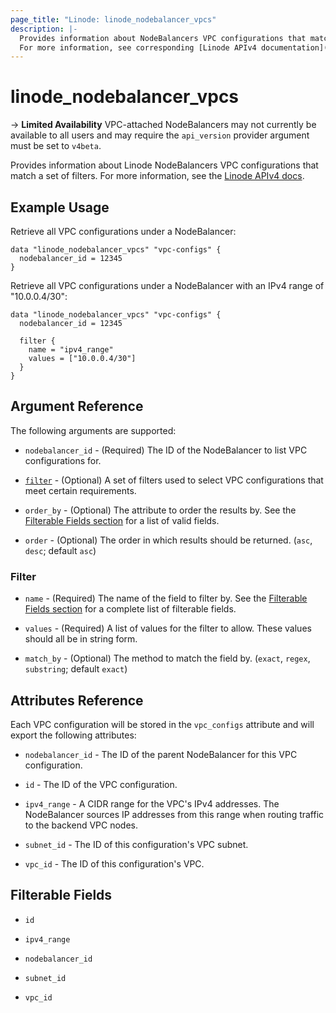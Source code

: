 ```yaml
---
page_title: "Linode: linode_nodebalancer_vpcs"
description: |-
  Provides information about NodeBalancers VPC configurations that match a set of filters.
  For more information, see corresponding [Linode APIv4 documentation](https://techdocs.akamai.com/linode-api/reference/get-node-balancer-vpcs).
---
```


# linode_nodebalancer_vpcs

-> **Limited Availability** VPC-attached NodeBalancers may not currently be available to all users and may require the `api_version` provider argument must be set to `v4beta`.

Provides information about Linode NodeBalancers VPC configurations that match a set of filters.
For more information, see the [Linode APIv4 docs](https://techdocs.akamai.com/linode-api/reference/get-node-balancers).

## Example Usage

Retrieve all VPC configurations under a NodeBalancer:

```hcl
data "linode_nodebalancer_vpcs" "vpc-configs" {
  nodebalancer_id = 12345
}
```

Retrieve all VPC configurations under a NodeBalancer with an IPv4 range of "10.0.0.4/30":

```hcl
data "linode_nodebalancer_vpcs" "vpc-configs" {
  nodebalancer_id = 12345
  
  filter {
    name = "ipv4_range"
    values = ["10.0.0.4/30"]
  }
}
```

## Argument Reference

The following arguments are supported:

* `nodebalancer_id` - (Required) The ID of the NodeBalancer to list VPC configurations for.

* [`filter`](#filter) - (Optional) A set of filters used to select VPC configurations that meet certain requirements.

* `order_by` - (Optional) The attribute to order the results by. See the [Filterable Fields section](#filterable-fields) for a list of valid fields.

* `order` - (Optional) The order in which results should be returned. (`asc`, `desc`; default `asc`)

### Filter

* `name` - (Required) The name of the field to filter by. See the [Filterable Fields section](#filterable-fields) for a complete list of filterable fields.

* `values` - (Required) A list of values for the filter to allow. These values should all be in string form.

* `match_by` - (Optional) The method to match the field by. (`exact`, `regex`, `substring`; default `exact`)

## Attributes Reference

Each VPC configuration will be stored in the `vpc_configs` attribute and will export the following attributes:

* `nodebalancer_id` - The ID of the parent NodeBalancer for this VPC configuration.

* `id` - The ID of the VPC configuration.

* `ipv4_range` - A CIDR range for the VPC's IPv4 addresses. The NodeBalancer sources IP addresses from this range when routing traffic to the backend VPC nodes.

* `subnet_id` - The ID of this configuration's VPC subnet.

* `vpc_id` - The ID of this configuration's VPC.

## Filterable Fields

* `id`

* `ipv4_range`

* `nodebalancer_id`

* `subnet_id`

* `vpc_id`
